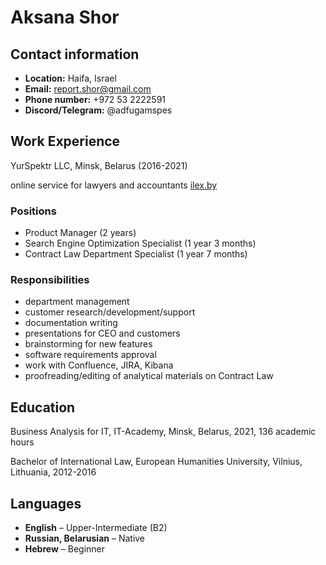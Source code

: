 # Aksana Shor

## Contact information
- **Location:** Haifa, Israel
- **Email:** report.shor@gmail.com
- **Phone number:** +972 53 2222591
- **Discord/Telegram:** @adfugamspes
 
 ## Work Experience 
YurSpektr LLC, Minsk, Belarus (2016-2021)

online service for lawyers and accountants [ilex.by](https://ilex.by/)

 ### Positions
- Product Manager (2 years)
- Search Engine Optimization Specialist (1 year 3 months)
- Contract Law Department Specialist (1 year 7 months)

 ### Responsibilities
 - department management
- customer research/development/support
- documentation writing
- presentations for CEO and customers
- brainstorming for new features 
- software requirements approval
- work with Confluence, JIRA, Kibana
- proofreading/editing of analytical materials on Contract Law

 ## Education
Business Analysis for IT, IT-Academy,
Minsk, Belarus, 2021, 136 academic hours

Bachelor of International Law, 
European Humanities University,
Vilnius, Lithuania, 2012-2016

 ## Languages
- **English** – Upper-Intermediate (B2)
- **Russian, Belarusian** – Native
- **Hebrew** – Beginner
